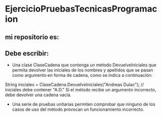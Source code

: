 # EjercicioPruebasTecnicasProgramacion
## mi repositorio es: 

## Debe escribir:

- Una clase ClaseCadena que contenga un método DevuelveIniciales que permita devolver las iniciales de los nombres y apellidos que se pasan como argumento en forma de cadena, como se indica a continuación:

String iniciales = ClaseCadena.DevuelveIniciales("Andreas Dulac"); 
// iniciales debe contener "A.D." 
Si el método recibe un argumento incorrecto, debe devolver una cadena vacía.

- Una serie de pruebas unitarias permiten comprobar que ninguno de los casos de uso del método provocan un funcionamiento incorrecto.
